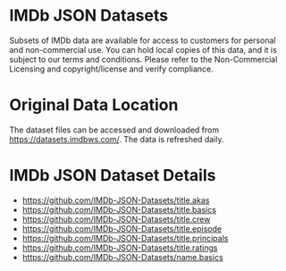 # IMDb JSON Datasets

Subsets of IMDb data are available for access to customers for personal and non-commercial use. You can hold local copies of this data, and it is subject to our terms and conditions. Please refer to the Non-Commercial Licensing and copyright/license and verify compliance.

# Original Data Location

The dataset files can be accessed and downloaded from https://datasets.imdbws.com/. The data is refreshed daily.

# IMDb JSON Dataset Details

- https://github.com/IMDb-JSON-Datasets/title.akas
- https://github.com/IMDb-JSON-Datasets/title.basics
- https://github.com/IMDb-JSON-Datasets/title.crew
- https://github.com/IMDb-JSON-Datasets/title.episode
- https://github.com/IMDb-JSON-Datasets/title.principals
- https://github.com/IMDb-JSON-Datasets/title.ratings
- https://github.com/IMDb-JSON-Datasets/name.basics